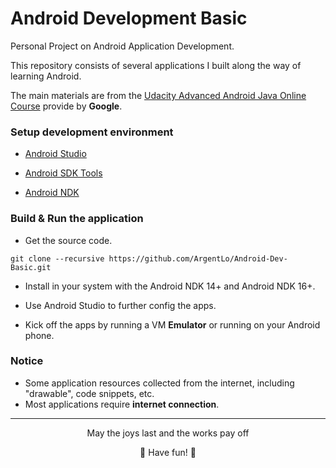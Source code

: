 # Android Development Basic

Personal Project on Android Application Development. 

This repository consists of several applications I built along the way of learning Android. 

The main materials are from the [Udacity Advanced Android Java Online Course](https://www.udacity.com/course/android-developer-nanodegree-by-google--nd801) provide by **Google**.


### Setup development environment

* [Android Studio](http://developer.android.com/intl/es/sdk/index.html)

* [Android SDK Tools](http://developer.android.com/intl/es/sdk/index.html)

* [Android NDK](http://developer.android.com/intl/es/ndk/downloads/index.html)

### Build & Run the application

* Get the source code.

```
git clone --recursive https://github.com/ArgentLo/Android-Dev-Basic.git
```

* Install in your system with the Android NDK 14+ and Android NDK 16+.

* Use Android Studio to further config the apps.

* Kick off the apps by running a VM **Emulator** or running on your Android phone.

### Notice

* Some application resources collected from the internet, including "drawable", code snippets, etc.
* Most applications require **internet connection**.





---

<p align="center"> May the joys last and the works pay off </p>
<p align="center">👻 Have fun! 👻</p>
